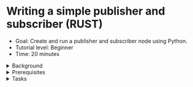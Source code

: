 # Writing a simple publisher and subscriber (RUST)
* Goal: Create and run a publisher and subscriber node using Python.
* Tutorial level: Beginner
* Time: 20 minutes
<details><summary>Background</summary>

In this tutorial you will create a 
[nodes](https://docs.ros.org/en/humble/Tutorials/Beginner-CLI-Tools/Understanding-ROS2-Nodes/Understanding-ROS2-Nodes.html) that pass information to each other via a 
[topic](https://docs.ros.org/en/humble/Tutorials/Beginner-CLI-Tools/Understanding-ROS2-Topics/Understanding-ROS2-Topics.html) in the form of string messages. The example used here is a simple "talker" and "listener" system; one node publishes data and the other subscribes to the topic to receive that data.

Since Rust doesn't have inheritance, it's not possible to inherit from `Node` as is common practice in [`rclcpp`](https://docs.ros.org/en/humble/Tutorials/Beginner-Client-Libraries/Writing-A-Simple-Cpp-Publisher-And-Subscriber.html) or [`rclpy`](https://docs.ros.org/en/humble/Tutorials/Beginner-Client-Libraries/Writing-A-Simple-Py-Publisher-And-Subscriber.html).

The code used in these examples can be found [here](https://gitlab.com/ros21923912/simple_ros2_node)  
<div style="margin-left:20px;">
<details><summary>Sidenode to dependencies</summary>

You may be wondering why you can't just add all your ros2-specific dependencies to `cargo.toml` with `cargo add ${dependencie}` and have to edit this file manually. Here is why:
Almost none of the ROS2 dependencies you'll need for your ros2 rust node development currently exist on [crates.io](https://crates.io/), the main source for rust depencies. So the add command simply can't find the dependency targets. What colcon does by compiling the ros2 rust dependencies and your ros2 rust project is redirect the cargo search for dependencies directly into your `workspace/install` folder, where it'll find locally generated rust projects to use as dependencies. In particular, almost all message types will be called as dependencies for your ros2 rust project this way.

</details></div>

</details>

<details><summary>Prerequisites </summary> 

In previous tutorials, you learned how to create a [workspace](https://docs.ros.org/en/humble/Tutorials/Beginner-Client-Libraries/Creating-A-Workspace/Creating-A-Workspace.html) and [create a package](https://docs.ros.org/en/humble/Tutorials/Beginner-Client-Libraries/Creating-Your-First-ROS2-Package.html).

A basic understanding of [RUST](https://www.rust-lang.org/) is recommended, but not entirely necessary.
Before developing ROS2 RUST nodes, you must follow the 
[installation instructions](https://github.com/ros2-rust/ros2_rust/blob/main/README.md) for them.


</details>

<details><summary>Tasks </summary> 
<div style="margin-left:20px;"><details><summary>Create a Package</summary>

Currently, building a package for ROS2 RUST is different 
from building packages for Python or C/C++.  

First, you'll need to create and go into a standard [cargo](https://doc.rust-lang.org/cargo/) 
project as follows:
```
cargo new your_project_name && your_project_name
```
In the [`Cargo.toml`](https://doc.rust-lang.org/book/ch01-03-hello-cargo.html) file, add a dependency on `rclrs = "*"` and `std_msgs = "*"` by editing this file. For a full Introduction into RUST, please read the very good [RUST book](https://doc.rust-lang.org/book/title-page.html). Your `Cargo.toml` could now look like this:
```
[package]
name = "your_package_name"
version = "0.1.0"
edition = "2021"

# See more keys and their definitions at https://doc.rust-lang.org/cargo/reference/manifest.html

[dependencies]
rclrs = "*"
std_msgs = "*"
```


Additionally, create a new `package.xml` if you want your node to be buildable with [`colcon`](https://colcon.readthedocs.io/en/released/user/installation.html). Make sure to change the build type to `ament_cargo` and to include the two packages mentioned above in the dependencies, as such:
```xml
<package format="3">
  <name>your_project_name</name>
  <version>0.0.0</version>
  <description>TODO: Package description. Seriously. Please make a Package description. We all will thank for it.</description>
  <maintainer email="user@todo.todo">user</maintainer>
  <license>TODO: License declaration. Licenses are Great. Please add a Licence</license>

  <depend>rclrs</depend>
  <depend>std_msgs</depend>

  <export>
    <build_type>ament_cargo</build_type>
  </export>
</package>
```
By taking a look at your package, for example by typing [`tree .`](https://www.geeksforgeeks.org/tree-command-unixlinux/) inside your package, and you'll see a structure similar to the following:  
```
├── Cargo.toml
├── package.xml
└── src
    └── main.rs

2 directories, 3 files
```
Of course, you can use any capable editor or even your file explorer to do this.  

</details>

<details><summary>Write the publisher node</summary>

To construct a node, replace the code in your main.rs with the [following](https://gitlab.com/ros21923912/simple_ros2_node/-/raw/more_simple_nodes/src/simple_publisher.rs?ref_type=heads):  
```
/// Creates a SimplePublisherNode, initializes a node and publisher, and provides
/// methods to publish a simple "Hello World" message on a loop in separate threads.

/// Imports the Arc type from std::sync, used for thread-safe reference counting pointers,
/// and the StringMsg message type from std_msgs for publishing string messages.
use std::{sync::Arc,time::Duration,iter,thread};
use rclrs::{RclrsError,QOS_PROFILE_DEFAULT,Context,create_node,Node,Publisher};
use std_msgs::msg::String as StringMsg;
// / SimplePublisherNode struct contains node and publisher members.
// / Used to initialize a ROS 2 node and publisher, and publish messages.
struct SimplePublisherNode {
    node: Arc<Node>,
    _publisher: Arc<Publisher<StringMsg>>,
}
/// Creates a new SimplePublisherNode by initializing a node and publisher.
///
/// The `new` function takes a context and returns a Result containing the
/// initialized SimplePublisherNode or an error. It creates a node with the
/// given name and creates a publisher on the "publish_hello" topic.
///
/// The SimplePublisherNode contains the node and publisher members.
impl SimplePublisherNode {
    /// Creates a new SimplePublisherNode by initializing a node and publisher.
    ///
    /// This function takes a context and returns a Result containing the
    /// initialized SimplePublisherNode or an error. It creates a node with the
    /// given name and creates a publisher on the "publish_hello" topic.
    ///
    /// The SimplePublisherNode contains the node and publisher members.
    fn new(context: &Context) -> Result<Self,RclrsError> {
        let node = create_node(context, "simple_publisher").unwrap();
        let _publisher = node
            .create_publisher("publish_hello", QOS_PROFILE_DEFAULT)
            .unwrap();
        Ok(Self { node, _publisher, })
    }

    /// Publishes a "Hello World" message on the publisher.
    ///
    /// Creates a StringMsg with "Hello World" as the data, publishes it on
    /// the `_publisher`, and returns a Result. This allows regularly publishing
    /// a simple message on a loop.
    fn publish_data(&self,inkrement:i32) -> Result<i32,RclrsError> {

        let msg: StringMsg = StringMsg {
            data: format!("Hello World {}",inkrement),
        };
        self._publisher.publish(msg).unwrap();
        Ok(inkrement+1_i32)
    }
}

/// The main function initializes a ROS 2 context, node and publisher,
/// spawns a thread to publish messages repeatedly, and spins the node
/// to receive callbacks.
/// 
/// It creates a context, initializes a SimplePublisherNode which creates
/// a node and publisher, clones the publisher to pass to the thread,  
/// spawns a thread to publish "Hello World" messages repeatedly, and
/// calls spin() on the node to receive callbacks. This allows publishing
/// messages asynchronously while spinning the node.
fn main() -> Result<(),RclrsError> {
    let context = Context::new(std::env::args()).unwrap();
    let publisher = Arc::new(SimplePublisherNode::new(&context).unwrap());
    let publisher_other_thread = Arc::clone(&publisher);
    let mut iterator: i32=0;
    thread::spawn(move || -> () {
        iter::repeat(()).for_each(|()| {
            thread::sleep(Duration::from_millis(1000));
            iterator=publisher_other_thread.publish_data(iterator).unwrap();
        });
    });
    rclrs::spin(publisher.node.clone())
}
```

<details><summary>Examine the Code:</summary>

#### This first 3 lines of the Rust code imports tools for thread synchronization, time handling, iteration, threading, ROS 2 communication, and string message publishing. It's likely setting up a ROS 2 node that publishes string messages.
```
use std::{sync::Arc,time::Duration,iter,thread};
use rclrs::{RclrsError,QOS_PROFILE_DEFAULT,Context,create_node,Node,Publisher};
use std_msgs::msg::String as StringMsg;
```
* use std::{sync::Arc, time::Duration, iter, thread};: - Imports specific features from the standard library: - Arc is for thread-safe shared ownership of data. - Duration represents a time span. - iter provides tools for working with iterators. - thread enables creating and managing threads.
* use rclrs::{RclrsError, QOS_PROFILE_DEFAULT, Context, create_node, Node, Publisher};: - Imports elements for ROS 2 communication: - RclrsError for handling errors. - QOS_PROFILE_DEFAULT likely for default Quality of Service settings. - Context, create_node, Node, Publisher are for ROS 2 node creation and publishing.
* use std_msgs::msg::String as StringMsg;: - Imports the StringMsg type for publishing string messages.  

#### Next this struct defines a SimplePublisherNode which holds references to a ROS 2 node and a publisher for string messages.
```
struct SimplePublisherNode {
    node: Arc<Node>,
    _publisher: Arc<Publisher<StringMsg>>,
}
```
1. Structure:
struct SimplePublisherNode: This line defines a new struct named SimplePublisherNode. It serves as a blueprint for creating objects that hold information related to a simple publisher node in ROS 2.

2. Members:
* node: Arc<Node>: This member stores a reference to a ROS 2 node, wrapped in an Arc (Atomic Reference Counted) smart pointer. This allows for safe sharing of the node reference across multiple threads.  
* _publisher: Arc<Publisher<StringMsg>>: This member stores a reference to a publisher specifically for string messages (StringMsg), also wrapped in an Arc for thread safety. The publisher is responsible for sending string messages to other nodes in the ROS 2 system.  

3. This code defines methods for the SimplePublisherNode struct. The new method creates a ROS 2 node and publisher, storing them in the struct. The publish_data method publishes a string message with a counter and returns the incremented counter.
```
impl SimplePublisherNode {
    fn new(context: &Context) -> Result<Self,RclrsError> {
        let node = create_node(context, "simple_publisher").unwrap();
        let _publisher = node
            .create_publisher("publish_hello", QOS_PROFILE_DEFAULT)
            .unwrap();
        Ok(Self { node, _publisher, })
    }
    fn publish_data(&self,inkrement:i32) -> Result<i32,RclrsError> {

        let msg: StringMsg = StringMsg {
            data: format!("Hello World {}",inkrement),
        };
        self._publisher.publish(msg).unwrap();
        Ok(inkrement+1_i32)
    }
}
```

1. Implementation Block:
`impl SimplePublisherNode { ... }`: This line indicates that methods are being defined for the `SimplePublisherNode` struct.

2. Constructor Method:
* `fn new(context: &Context) -> Result<Self, RclrsError> { ... }`: This method serves as a constructor for creating instances of SimplePublisherNode.
    * It takes a Context object as input, which is necessary for interacting with the ROS 2 system.
    * It returns a Result type, indicating either a successful Self (the created SimplePublisherNode object) or an RclrsError if something goes wrong.
    * Inside the new method:
        * `let node = create_node(context, "simple_publisher").unwrap();`: Creates a new ROS 2 node named "simple_publisher" within the given context. The unwrap() unwraps the result, handling any errors immediately.
        * `let _publisher = node.create_publisher("publish_hello", QOS_PROFILE_DEFAULT).unwrap();`: Creates a publisher for string messages on the topic "publish_hello" with default quality of service settings.
        * `Ok(Self { node, _publisher, })`: Returns a Result with the newly created SimplePublisherNode object, containing the node and publisher references.

3. Publishing Method:
* `fn publish_data(&self, inkrement: i32) -> Result<i32, RclrsError> { ... }`: This method publishes a string message and increments a counter.
    * It takes an inkrement value (an integer) as input, which is likely used for counting purposes within the message content.
    * It also returns a Result type, indicating either the incremented inkrement value or an RclrsError if publishing fails.
    * Inside the publish_data method:
        * `let msg: StringMsg = StringMsg { data: format!("Hello World {}", inkrement), };`:tCreates a string message with the content "Hello World" followed by the inkrement value.
        * self._publisher.publish(msg).unwrap();: Publishes the created message onto the topic associated with the publisher.
        * Ok(inkrement + 1_i32): Returns a Result with the incremented inkrement value.  

#### The main Method creates a ROS 2 node that publishes string messages at a rate of 1 Hz.

```
fn main() -> Result<(),RclrsError> {
   let context = Context::new(std::env::args()).unwrap();
   let publisher = Arc::new(SimplePublisherNode::new(&context).unwrap());
   let publisher_other_thread = Arc::clone(&publisher);
   let mut iterator: i32=0;
   thread::spawn(move || -> () {
       iter::repeat(()).for_each(|()| {
           thread::sleep(Duration::from_millis(1000));
           iterator=publisher_other_thread.publish_data(iterator).unwrap();
       });
   });
   rclrs::spin(publisher.node.clone())
}
```

1. Main Function:
* `fn main() -> Result<(), RclrsError> { ... }`: This defines the main entry point of the program. It returns a Result type, indicating either successful execution or an RclrsError.

2. Context and Node Setup:

* `let context = Context::new(std::env::args()).unwrap();`: Creates a ROS 2 context using command-line arguments.
* `let publisher = Arc::new(SimplePublisherNode::new(&context).unwrap());`:
    * Creates an [Arc (atomic reference counted)](https://doc.rust-lang.org/std/sync/struct.Arc.html) pointer to a `SimplePublisherNode` object.
    * Calls the new method on SimplePublisherNode to construct the node and publisher within the context.

3. Thread and Iterator:
* `let publisher_other_thread = Arc::clone(&publisher);`: Clones the shared publisher pointer for use in a separate thread.
* `let mut iterator: i32 = 0;`: Initializes a counter variable for message content.
* `thread::spawn(move || -> () { ... });`: Spawns a new thread with a closure: `iter::repeat(()).for_each(|()| { ... });`: Creates an infinite loop using `iter::repeat`.

4. Publishing Loop within Thread:

* `thread::sleep(Duration::from_millis(1000));`: Pauses the thread for 1 second (1 Hz publishing rate).
* `iterator = publisher_other_thread.publish_data(iterator).unwrap();`: Calls the publish_data method on the publisher_other_thread to publish a message with the current counter value. Increments the iterator for the next message.

5. Main Thread Spin:
* `rclrs::spin(publisher.node.clone());`: Keeps the main thread running, processing ROS 2 events and messages. Uses a cloned reference to the node to ensure it remains active even with other threads.

</details>

Once you have implemented the code, you are ready to run it:
```
cd ${MainFolderOfWorkspace}
colcon build
source install/setub.bash
```
And finally run with:
```
ros2 run your_project_name your_project_name
```
(Please give your package a better name than me ;) )
</details>
<details><summary>Having several Ros2 rust nodes in one Package</summary>

Of course, you can write for each node you want to implement its own package, and that can have it's advantages. I implore you to use some cargo tricks and add some binary targets to your `cargo.toml`. this could look like this:
```
[package]
name = "your_package_name"
version = "0.1.0"
edition = "2021"

# See more keys and their definitions at https://doc.rust-lang.org/cargo/reference/manifest.html
[[bin]]
name="simple_publisher"
path="src/main.rs"
[dependencies]
rclrs = "*"
std_msgs = "*"
```
You'll find the name of your executable and the corresponding file name under the `[[bin]]` tag. As you can see, the filename and the name you want to call your node don't have to match. Please remember to include your executable name with snake_cases. The rust compiler will be a bit grumpy if you don't.  
Now, by recompiling the package from the previous chapter and making it usable:  
```
cd ${MainFolderOfWorkspace}
colcon build
source install/setub.bash
```
node will look like this:
```
ros2 run your_package_name simple_publisher
```
As you can see, you are now calling your node by the name declared in `[[bin]]` using the `name` variable.
</details>
<details><summary>Write the subscriber node</summary> 

Of course, you can implement a new ros2 rust package for this node. You can find out how to do this in the section called 'Create a package'.
Or you can add a new binary target to your package. Then just add a new `<file>.rs` to your source directory - for simplicity I'll call this file `simple_subscriber.rs` - and add a corresponding binary target to your `Cargo.toml`:
```
[[bin]]
name="simple_subscriber"
path="src/simple_subscriber.rs"
```
To construct the subscriber node, put the [following](https://gitlab.com/ros21923912/simple_ros2_node/-/raw/more_simple_nodes/src/simple_subscriber.rs?ref_type=heads) code into a file.rs - in my case its the `src/simple_subscriber.rs`:
```
use rclrs::{create_node, Context, Node, RclrsError, Subscription, QOS_PROFILE_DEFAULT};
use std::{
    env,
    iter,thread,
    sync::{Arc, Mutex},
    time::Duration,
};
use std_msgs::msg::String as StringMsg;
/// A simple ROS2 subscriber node that receives and prints "hello" messages.
///
/// This node creates a subscription to the "publish_hello" topic and prints the
/// received messages to the console. It runs the subscription in a separate
/// thread, while the main thread calls `rclrs::spin()` to keep the node running.
pub struct SimpleSubscriptionNode {
    node: Arc<Node>,
    _subscriber: Arc<Subscription<StringMsg>>,
    data: Arc<Mutex<Option<StringMsg>>>,
}
/// Implements a simple ROS2 subscriber node that receives and prints "hello" messages.
///
/// The `SimpleSubscriptionNode` creates a subscription to the "publish_hello" topic and
/// prints the received messages to the console. It runs the subscription in a separate
/// thread, while the main thread calls `rclrs::spin()` to keep the node running.
///
/// The `new` function creates the node and the subscription, and returns a `SimpleSubscriptionNode`
/// instance. The `data_callback` function can be used to access the latest received message.
impl SimpleSubscriptionNode {
    fn new(context: &Context) -> Result<Self, RclrsError> {
        let node = create_node(context, "simple_subscription").unwrap();
        let data: Arc<Mutex<Option<StringMsg>>> = Arc::new(Mutex::new(None));
        let data_mut: Arc<Mutex<Option<StringMsg>>> = Arc::clone(&data);
        let _subscriber = node
            .create_subscription::<StringMsg, _>(
                "publish_hello",
                QOS_PROFILE_DEFAULT,
                move |msg: StringMsg| {
                    *data_mut.lock().unwrap() = Some(msg);
                },
            )
            .unwrap();
        Ok(Self {
            node,
            _subscriber,
            data,
        })
    }
    fn data_callback(&self) -> Result<(), RclrsError> {
        if let Some(data) = self.data.lock().unwrap().as_ref() {
            println!("{}", data.data);
        } else {
            println!("No message available yet.");
        }
        Ok(())
    }
}
/// The `main` function creates a new ROS2 context, a `SimpleSubscriptionNode` instance, and starts a separate thread to periodically call the `data_callback` method on the subscription. The main thread then calls `rclrs::spin()` to keep the node running and receive messages.
///
/// The separate thread is used to ensure that the `data_callback` method is called regularly, even if the main thread is blocked in `rclrs::spin()`. This allows the subscriber to continuously process and print the received "hello" messages.
fn main() -> Result<(), RclrsError> {
    let context = Context::new(env::args()).unwrap();
    let subscription = Arc::new(SimpleSubscriptionNode::new(&context).unwrap());
    let subscription_other_thread = Arc::clone(&subscription);
    thread::spawn(move || -> () {
        iter::repeat(()).for_each(|()| {
            thread::sleep(Duration::from_millis(1000));
            subscription_other_thread.data_callback().unwrap()
        });
    });
    rclrs::spin(subscription.node.clone())
}
```
Once you've implemented the code, you're ready to make it runnable:
```
cd ${MainFolderOfWorkspace}
colcon build
source install/setub.bash
```
And finally run with:
```
ros2 run your_project_name your_node_name
```
(Please give your package a better name than me ;) )
</details>
</details></div>
